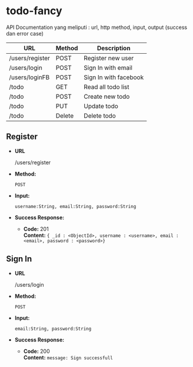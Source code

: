 # todo-fancy
API Documentation yang meliputi : url, http method, input, output (success dan error case)

| URL             | Method | Description           |
|-----------------|--------|-----------------------|
| /users/register | POST   | Register new user     |
| /users/login    | POST   | Sign In with email    |
| /users/loginFB  | POST   | Sign In with facebook |
| /todo | GET   | Read all todo list |
| /todo  | POST   | Create new todo |
| /todo  | PUT   | Update todo |
| /todo  | Delete   | Delete todo |

**Register**
----

* **URL**

  /users/register

* **Method:**

  `POST`
  
*  **Input:**
 
   `username:String, email:String, password:String` 

* **Success Response:**

  * **Code:** 201 <br/>
    **Content:** `{ _id : <ObjectId>, username : <username>, email : <email>, password : <password>}`

**Sign In**
----

* **URL**

  /users/login

* **Method:**

  `POST`
  
*  **Input:**
 
   `email:String, password:String` 

* **Success Response:**

  * **Code:** 200 <br/>
    **Content:** `message: Sign successfull`



